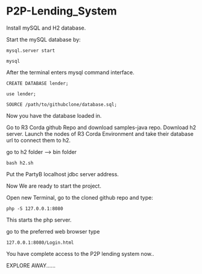 # P2P-Lending_System
Install mySQL and H2 database.

Start the mySQL database by:
```
mysql.server start
```
```
mysql
```
After the terminal enters mysql command interface.
```
CREATE DATABASE lender;
```
```
use lender;
```
```
SOURCE /path/to/githubclone/database.sql;
```

Now you have the database loaded in.

Go to R3 Corda github Repo and download samples-java repo. Download h2 server.
Launch the nodes of R3 Corda Environment and take their database url to connect them to h2.

go to h2 folder --> bin folder
```
bash h2.sh
```
Put the PartyB localhost jdbc server address.

Now We are ready to start the project.

Open new Terminal, go to the cloned github repo and type:
```
php -S 127.0.0.1:8080
```
This starts the php server.

go to the preferred web browser type
```
127.0.0.1:8080/Login.html
```

You have complete access to the P2P lending system now.. 

EXPLORE AWAY......

